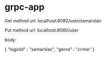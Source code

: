 # grpc-app

Get method url: localhost:8080/user/semarslan

Put method
url: localhost:8080/user

body:

{
    "loginId" : "semarslan",
    "genre" : "crime"
}
